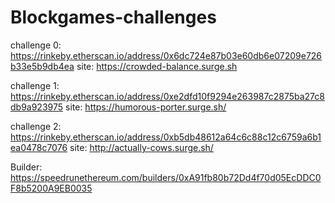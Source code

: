 # Blockgames-challenges

challenge 0: https://rinkeby.etherscan.io/address/0x6dc724e87b03e60db6e07209e726b33e5b9db4ea
site: https://crowded-balance.surge.sh

challenge 1: https://rinkeby.etherscan.io/address/0xe2dfd10f9294e263987c2875ba27c8db9a923975
site: https://humorous-porter.surge.sh/

challenge 2: https://rinkeby.etherscan.io/address/0xb5db48612a64c6c88c12c6759a6b1ea0478c7076
site: http://actually-cows.surge.sh/

Builder: https://speedrunethereum.com/builders/0xA91fb80b72Dd4f70d05EcDDC0F8b5200A9EB0035
